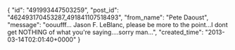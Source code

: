  {
   "id": "491993447503259",
   "post_id": "462493170453287_491841107518493",
   "from_name": "Pete Daoust",
   "message": "oouufff... Jason F. LeBlanc, please be more to the point...I dont get NOTHING of what you're saying....sorry man...",
   "created_time": "2013-03-14T02:01:40+0000"
 }
